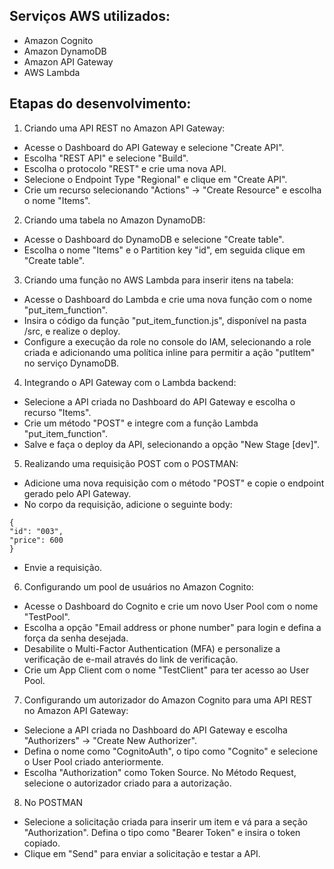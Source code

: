 
## Serviços AWS utilizados:

* Amazon Cognito
* Amazon DynamoDB
* Amazon API Gateway
* AWS Lambda

## Etapas do desenvolvimento:

1. Criando uma API REST no Amazon API Gateway:
- Acesse o Dashboard do API Gateway e selecione "Create API".
- Escolha "REST API" e selecione "Build".
- Escolha o protocolo "REST" e crie uma nova API.
- Selecione o Endpoint Type "Regional" e clique em "Create API".
- Crie um recurso selecionando "Actions" -> "Create Resource" e escolha o nome "Items".
2. Criando uma tabela no Amazon DynamoDB:
- Acesse o Dashboard do DynamoDB e selecione "Create table".
- Escolha o nome "Items" e o Partition key "id", em seguida clique em "Create table".
3. Criando uma função no AWS Lambda para inserir itens na tabela:
- Acesse o Dashboard do Lambda e crie uma nova função com o nome "put_item_function".
- Insira o código da função "put_item_function.js", disponível na pasta /src, e realize o deploy.
- Configure a execução da role no console do IAM, selecionando a role criada e adicionando uma política inline para permitir a ação "putItem" no serviço DynamoDB.
4. Integrando o API Gateway com o Lambda backend:
- Selecione a API criada no Dashboard do API Gateway e escolha o recurso "Items".
- Crie um método "POST" e integre com a função Lambda "put_item_function".
- Salve e faça o deploy da API, selecionando a opção "New Stage [dev]".
5. Realizando uma requisição POST com o POSTMAN:
- Adicione uma nova requisição com o método "POST" e copie o endpoint gerado pelo API Gateway.
- No corpo da requisição, adicione o seguinte body:
```
{
"id": "003",
"price": 600
}
```
- Envie a requisição.
6. Configurando um pool de usuários no Amazon Cognito:
- Acesse o Dashboard do Cognito e crie um novo User Pool com o nome "TestPool".
- Escolha a opção "Email address or phone number" para login e defina a força da senha desejada.
- Desabilite o Multi-Factor Authentication (MFA) e personalize a verificação de e-mail através do link de verificação.
- Crie um App Client com o nome "TestClient" para ter acesso ao User Pool.
7. Configurando um autorizador do Amazon Cognito para uma API REST no Amazon API Gateway:
- Selecione a API criada no Dashboard do API Gateway e escolha "Authorizers" -> "Create New Authorizer".
- Defina o nome como "CognitoAuth", o tipo como "Cognito" e selecione o User Pool criado anteriormente.
- Escolha "Authorization" como Token Source.
No Método Request, selecione o autorizador criado para a autorização.

8. No POSTMAN

- Selecione a solicitação criada para inserir um item e vá para a seção "Authorization". Defina o tipo como "Bearer Token" e insira o token copiado.
- Clique em "Send" para enviar a solicitação e testar a API.